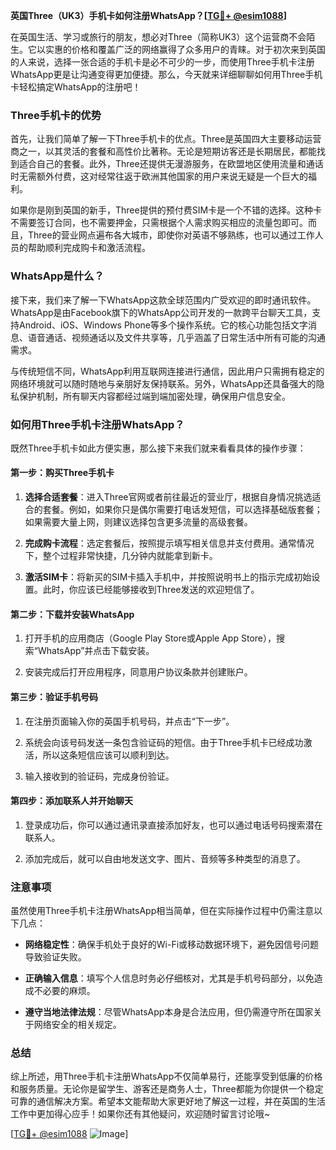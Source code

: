 **英国Three（UK3）手机卡如何注册WhatsApp？[[TG💪+ @esim1088](https://t.me/s/esim1088)]**

在英国生活、学习或旅行的朋友，想必对Three（简称UK3）这个运营商不会陌生。它以实惠的价格和覆盖广泛的网络赢得了众多用户的青睐。对于初次来到英国的人来说，选择一张合适的手机卡是必不可少的一步，而使用Three手机卡注册WhatsApp更是让沟通变得更加便捷。那么，今天就来详细聊聊如何用Three手机卡轻松搞定WhatsApp的注册吧！

### Three手机卡的优势

首先，让我们简单了解一下Three手机卡的优点。Three是英国四大主要移动运营商之一，以其灵活的套餐和高性价比著称。无论是短期访客还是长期居民，都能找到适合自己的套餐。此外，Three还提供无漫游服务，在欧盟地区使用流量和通话时无需额外付费，这对经常往返于欧洲其他国家的用户来说无疑是一个巨大的福利。

如果你是刚到英国的新手，Three提供的预付费SIM卡是一个不错的选择。这种卡不需要签订合同，也不需要押金，只需根据个人需求购买相应的流量包即可。而且，Three的营业网点遍布各大城市，即使你对英语不够熟练，也可以通过工作人员的帮助顺利完成购卡和激活流程。

### WhatsApp是什么？

接下来，我们来了解一下WhatsApp这款全球范围内广受欢迎的即时通讯软件。WhatsApp是由Facebook旗下的WhatsApp公司开发的一款跨平台聊天工具，支持Android、iOS、Windows Phone等多个操作系统。它的核心功能包括文字消息、语音通话、视频通话以及文件共享等，几乎涵盖了日常生活中所有可能的沟通需求。

与传统短信不同，WhatsApp利用互联网连接进行通信，因此用户只需拥有稳定的网络环境就可以随时随地与亲朋好友保持联系。另外，WhatsApp还具备强大的隐私保护机制，所有聊天内容都经过端到端加密处理，确保用户信息安全。

### 如何用Three手机卡注册WhatsApp？

既然Three手机卡如此方便实惠，那么接下来我们就来看看具体的操作步骤：

#### 第一步：购买Three手机卡

1. **选择合适套餐**：进入Three官网或者前往最近的营业厅，根据自身情况挑选适合的套餐。例如，如果你只是偶尔需要打电话发短信，可以选择基础版套餐；如果需要大量上网，则建议选择包含更多流量的高级套餐。
   
2. **完成购卡流程**：选定套餐后，按照提示填写相关信息并支付费用。通常情况下，整个过程非常快捷，几分钟内就能拿到新卡。

3. **激活SIM卡**：将新买的SIM卡插入手机中，并按照说明书上的指示完成初始设置。此时，你应该已经能够接收到Three发送的欢迎短信了。

#### 第二步：下载并安装WhatsApp

1. 打开手机的应用商店（Google Play Store或Apple App Store），搜索“WhatsApp”并点击下载安装。
   
2. 安装完成后打开应用程序，同意用户协议条款并创建账户。

#### 第三步：验证手机号码

1. 在注册页面输入你的英国手机号码，并点击“下一步”。

2. 系统会向该号码发送一条包含验证码的短信。由于Three手机卡已经成功激活，所以这条短信应该可以顺利到达。

3. 输入接收到的验证码，完成身份验证。

#### 第四步：添加联系人并开始聊天

1. 登录成功后，你可以通过通讯录直接添加好友，也可以通过电话号码搜索潜在联系人。

2. 添加完成后，就可以自由地发送文字、图片、音频等多种类型的消息了。

### 注意事项

虽然使用Three手机卡注册WhatsApp相当简单，但在实际操作过程中仍需注意以下几点：

- **网络稳定性**：确保手机处于良好的Wi-Fi或移动数据环境下，避免因信号问题导致验证失败。
  
- **正确输入信息**：填写个人信息时务必仔细核对，尤其是手机号码部分，以免造成不必要的麻烦。

- **遵守当地法律法规**：尽管WhatsApp本身是合法应用，但仍需遵守所在国家关于网络安全的相关规定。

### 总结

综上所述，用Three手机卡注册WhatsApp不仅简单易行，还能享受到低廉的价格和服务质量。无论你是留学生、游客还是商务人士，Three都能为你提供一个稳定可靠的通信解决方案。希望本文能帮助大家更好地了解这一过程，并在英国的生活工作中更加得心应手！如果你还有其他疑问，欢迎随时留言讨论哦~

[[TG💪+ @esim1088](https://t.me/s/esim1088) ![Image](https://i.postimg.cc/4NQfJmqS/Snipaste-2025-05-13-00-14-12.png)]